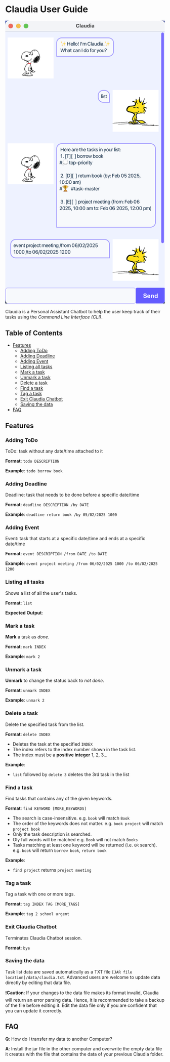 # Claudia User Guide

![Claudia Chatbot](./Ui.png)

Claudia is a Personal Assistant Chatbot to help the user keep track of their tasks using the *Command Line Interface (CLI)*.

## Table of Contents

- [Features](#features)
    - [Adding ToDo](#adding-todo)
    - [Adding Deadline](#adding-deadline)
    - [Adding Event](#adding-todo)
    - [Listing all tasks](#listing-all-tasks)
    - [Mark a task](#mark-a-task)
    - [Unmark a task](#unmark-a-task)
    - [Delete a task](#delete-a-task)
    - [Find a task](#find-a-task)
    - [Tag a task](#tag-a-task)
    - [Exit Claudia Chatbot](#exit-claudia-chatbot)
    - [Saving the data](#saving-the-data)
- [FAQ](#faq)

## Features

### Adding ToDo

ToDo: task without any date/time attached to it

**Format**: `todo DESCRIPTION`

**Example**: `todo borrow book`

### Adding Deadline

Deadline: task that needs to be done before a specific date/time

**Format**: `deadline DESCRIPTION /by DATE`

**Example**: `deadline return book /by 05/02/2025 1000`

### Adding Event

Event: task that starts at a specific date/time and ends at a specific date/time

**Format**: `event DESCRIPTION /from DATE /to DATE`

**Example**: `event project meeting /from 06/02/2025 1000 /to 06/02/2025 1200`

### Listing all tasks

Shows a list of all the user's tasks.

**Format**: `list`

**Expected Output**:

### Mark a task

**Mark** a task as *done*.

**Format**: `mark INDEX`

**Example**: `mark 2`

### Unmark a task

**Unmark** to change the status back to *not done*.

**Format**: `unmark INDEX`

**Example**: `unmark 2`

### Delete a task

Delete the specified task from the list.

**Format**: `delete INDEX`

- Deletes the task at the specified `INDEX`
- The index refers to the index number shown in the task list.
- The index must be a **positive integer** 1, 2, 3...

**Example**: 
- `list` followed by `delete 3` deletes the 3rd task in the list
 
### Find a task

Find tasks that contains any of the given keywords.

**Format**: `find KEYWORD [MORE_KEYWORDS]`

- The search is case-insensitive. e.g. `book` will match `Book`
- The order of the keywords does not matter. e.g. `book project` will match `project book`
- Only the task description is searched.
- Oly full words will be matched e.g. `Book` will not match `Books`
- Tasks matching at least one keyword will be returned (i.e. `OR` search). e.g. `book` will return `borrow book`, `return book`

**Example**:
- `find project` returns `project meeting`

### Tag a task

Tag a task with one or more tags.

**Format**: `tag INDEX TAG [MORE_TAGS]`

**Example**: `tag 2 school urgent`


### Exit Claudia Chatbot

Terminates Claudia Chatbot session.

**Format**: `bye`

### Saving the data

Task list data are saved automatically as a TXT file `[JAR file location]/data/claudia.txt`. Advanced users are welcome to update data directly by editing that data file.

❗**Caution**: If your changes to the data file makes its format invalid, Claudia will return an error parsing data. Hence, it is recommended to take a backup of the file before editing it. Edit the data file only if you are confident that you can update it correctly.

## FAQ

**Q**: How do I transfer my data to another Computer?

**A**: Install the jar file in the other computer and overwrite the empty data file it creates with the file that contains the data of your previous Claudia folder.
